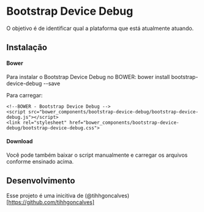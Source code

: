 # Bootstrap Device Debug
O objetivo é de identificar qual a plataforma que está atualmente atuando.

## Instalação

#### Bower

Para instalar o Bootstrap Device Debug no BOWER:
    bower install bootstrap-device-debug --save

Para carregar:
 
    <!--BOWER - Bootstrap Device Debug -->
    <script src="bower_components/bootstrap-device-debug/bootstrap-device-debug.js"></script>
    <link rel="stylesheet" href="bower_components/bootstrap-device-debug/bootstrap-device-debug.css">
    
#### Download
Você pode também baixar o script manualmente e carregar os arquivos conforme ensinado acima.

## Desenvolvimento
Esse projeto é uma inicitiva de (@tihhgoncalves)[https://github.com/tihhgoncalves]
  